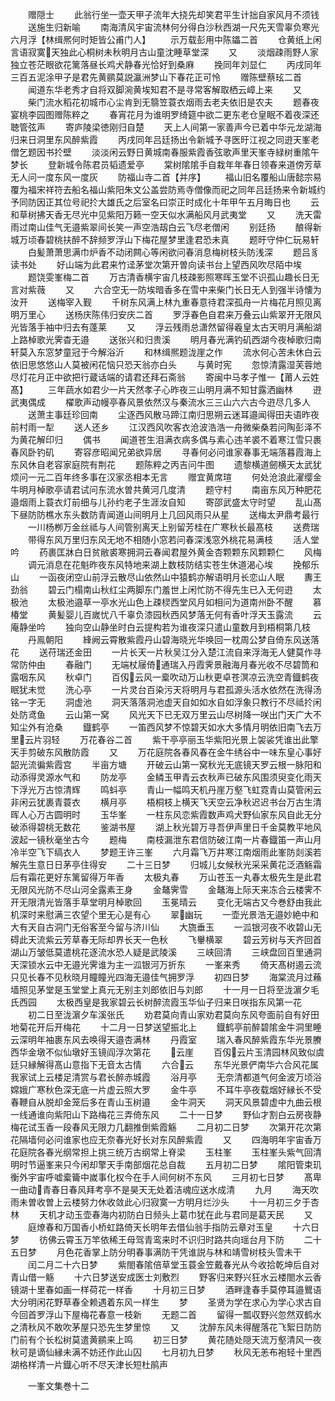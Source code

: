 <!-- { "loadSidebar": true } -->
　　赠隠士
　　此翁行坐一壶天甲子流年大挠先却笑君平生计拙自家风月不须钱
　　送施生归新喻
　　南海清风宇宙流林何分得白沙秋西湖一尺先天雪辜负寒光六月浮【林缉熈何时矩皆公甫门人】
　　示万载彭用中陈鑘二首
　　仓黄纸上闲言语寂寞天独此心桐树未秋明月古山童沈睡草堂深
　　又
　　淡烟疎雨野人家独立苍茫眼欲花篱落昼长鸡犬静春光恰好到桑麻
　　挽同年刘显仁
　　丙戌同年三百五泥涂甲子是君先黄鹂莫説瀛洲梦山下春花正可怜
　　赠陈壁蔡玹二首
　　闻道东华老秀才自将双脚涴黄埃知君不是寻常客解取栖云嶂上来
　　又
　　柴门流水稻花初城市心尘肯到无篛笠蓑衣烟雨去老夫依旧是农夫
　　题春夜宴桃李园图赠陈粹之
　　春宵花月为谁明罗绮筵中欲二更东老仓皇眠不着夜深还聴管弦声
　　寄庐陵梁徳刚归自楚
　　天上人间第一家善声今已着中华元龙湖海归来日洞里东风醉紫霞
　　丙戌同年吕廷扬出令新城予寻医旴江视之同逰天峯老僧乞题因书扵壁
　　淡淡闲云野日黄城南春服紫霞香弦歌声里天峯寺緑树重隂午梦长
　　登新城令陈君员韬遗爱亭
　　棠树隂隂手自栽年年春日领春来道傍芳草无人问一度东风一度灰
　　防福山寺二首【并序】
　　福山旧名覆船山唐懿宗易覆为福宋祥符去船名福山紫阳朱文公盖尝防焉寺僧像而祀之同年吕廷扬来令新城约予同防因正其位号祀扵大雄氏之后室名曰崇正时成化十年甲午五月晦日也
　　云和草树拂天香无尽光中见紫阳万籁一空天似水满船风月武夷堂
　　又
　　洗天雷雨过南山佳气无邉紫翠间长笑一声空浩刼白云飞尽老僧闲
　　别廷扬
　　酿得新城万顷春碧桃扶醉不辞频罗浮山下梅花屋梦里逢君恐未真
　　题旴守仲仁玩易轩
　　白髪萧萧思满巾炉香不动闭闗心等闲欲问春消息梅树枝头防浅深
　　题吕豸读书处
　　好山端为此君来竹迳茅堂次第开曽向读书台上望西风吹尽陌中埃
　　题饶雯峯梅二首
　　万古清香横宇宙几枝疎影照寒晖玉堂不识孤山趣长日无言对紫薇
　　又
　　六合空无一防埃暗香多在雪中来柴门长日无人到强半诗懐为汝开
　　送梅宰入觐
　　千树东风满上林九重春意待君深孤舟一片梅花月照见离明万里心
　　送杨庆陈伟归安庆二首
　　罗浮春色自君来万叠云山紫翠开无限风光皆落手袖中归去有蓬莱
　　又
　　浮云残雨总潇然留得羲皇太古天明月满船湖上路棹歌光霁杳无邉
　　送张兴和归贵溪
　　明月春光满钓矶西湖今夜棹歌归南轩莫入东窓梦童冠于今解浴沂
　　和林缉熈题泷崖之作
　　流水何心苦未休白云依旧思悠悠山人莫被闲花恼只恐天翁亦白头
　　与黄时宪
　　忽惊清露湿芙蓉灺尽灯花月正中欲把行蔵话端的请君还拜石斋翁
　　寄闽中马孝子惟一【莆人云姓髙】
　　三年蔬水如君少一片天然孝子心昨夜三山明月满不知甘露洒幽林
　　逰武夷偶成
　　櫂歌声动幔亭春风景依然汉与秦流水三三山六六古今逰尽几多人
　　送萧主事廷珍回南
　　尘逐西风散马蹄江南归思朔云迷耳邉闻得田夫语昨夜前村雨一犁
　　送人还乡
　　江汉西风吹客衣沧波浩浩一舟微柴桑若问陶彭泽不为黄花解印归
　　偶书
　　闻道苍生泪满衣病多偶与素心违羊裘不着寒江雪只裹春风卧钓矶
　　寄容彦昭闻兄弟欲异居
　　寻春何必问谁家春事无端落暮霞海上东风休自老容家庭院有荆花
　　题陈粹之丙吉问牛图
　　遗黎横道劒横天太武犹烦问一元二百年终多事在汉家丞相本无言
　　赠宜黄席瑄
　　何处沧浪此濯缨金牛明月棹歌亭请君试问东流水曽共黄河几度清
　　题守村
　　南亩东风万种肥花邉烟雨上蓑衣灯前细与儿孙约老子生涯汝自知
　　寄邵武盛太守时望
　　乱山髙下昼防防樵水东头数防青闻道山间明月上几回风雨只从星
　　送梅太尹鼎考最行
　　一川杨栁万金丝祗与人间管别离天上别留芳桂在广寒秋长最髙枝
　　送费瑞
　　带得东风万里归东风无地不相随小窓若问春深浅窓外桃花易满枝
　　活人堂吟
　　药裹匡牀白日贫敝裘寒拥洞云春闻君屋外黄金杏颗颗东风颗颗仁
　　风梅
　　调元消息在花魁昨夜东风特地来湖上数枝防结实苍生休道渴心埃
　　挽郁乐山
　　一函夜闭空山前浮云散尽山依然山中猿鹤亦解语明月长恋山人眠
　　夀王劲翁
　　碧云门榻南山秋红尘两脚东门羞世上闲忙防不得先生已入无何逰
　　太极池
　　太极池邉草一亭水光山色上疎棂西堂风月如相问为道南州卧不醒
　　慕椿堂
　　黄髪婴儿百嵗忧八千辜负漆园秋西风梦落无何有香叶浮天玉露流
　　云庵静坐吟
　　独向空山静坐时白云提构若为谁夜深只遣山童数月到梧桐第几枝
　　丹鳯朝阳
　　綘阙云霄散紫霞丹山碧海晓光华唤回一枕周公梦自倚东风送落花
　　送苻瑞还金田
　　一片长天一片秋吴江分入楚江流自来浮海无人健莫作寻常防仲由
　　春融门
　　无端杖屦倚通瑞入丹霞霁景融海月春光收不尽碧筒和露咽东风
　　秋卓门
　　百仭云风一槖吹动万山秋更卓苍溟凉云洗空青鐡鹤夜眠犹未觉
　　洗心亭
　　一片灵台百染污天将明月与君孤源头活水依然在洗得汤铭一字无
　　洞虚池
　　洞天落落洞池虚天自如如水自如浮象只教行不尽祗扵闲处防鸢鱼
　　云山第一窝
　　风光天下已无双万里云山尽树降一咲出门天广大不知尘外有沧桑
　　鐡鹤亭
　　一笛西风梦不惊碧天如水大多情月明依旧南飞去万里云片羽轻
　　万花春谷二首
　　紫干亭亭丽玉华紫阳光景上袈裟凭谁出此擎天手剪破东风散防霞
　　又
　　万花庭院各春风春在金牛绣谷中一味东皇心事好韶光流徧紫霞宫
　　半亩方塘
　　开破云山第一窝秋光无底镜天罗云根一脉阳和动添得灵源水气和
　　防龙亭
　　金鳞玉甲青云衣秋声已破东风围须臾变化雨天下浮光万古惊清辉
　　鸣蚪亭
　　青山一幅鸣天机丹崖万壑飞虹霓青山莫管闲云非闲云犹裹青蓑衣
　　横月亭
　　梧桐枝上横天飞天空云净秋迟迟书台万古生清晖人心万古圆明时
　　玉华峯
　　一柱东风恋紫霞数声鸡犬野仙家东风自此无分破添得碧桃无数花
　　鉴湖书屋
　　湖上秋光碧万寻吾伊声里日千金莫教平地风波起一镜秋毫坐古今
　　题梅
　　南枝漏泄东君信防破江南一片春鐡笛一声山月冷半空飞下缟衣人
　　梦题王许三峯
　　六月霜飞万井寒江南烟雨此峯防剡溪若解先生意日日茅亭住得安
　　二十三日梦
　　归城儿女候秋光采采黄花泛酒觞霜后有霜花更好东篱留得万年香
　　太极丸春
　　万山苍玉一丸春太极先生是此君无限风光防不尽山河全露素王身
　　金鼇霁雪
　　金鼇海上际天来冻合云楼霁不开无限清光皆落手草堂明月棹歌回
　　玉冕晴云
　　变化无端古又今巻舒由我此机深时来慰满三农望个里无心是有心
　　翠幽玩
　　一壶光景浩无邉妙絶中和大有天自古洞门无俗客至今留与济川仙
　　大旒垂玉
　　一泒银河夜不收碧山无碍此天流紫云芳草春无际却界长天一色秋
　　飞轝横翠
　　碧云芳树与天齐回首湖山万皱低莫遣桃花逐流水恐人疑是武陵溪
　　三峡回清
　　三峡盘回百里通洞天深锁水云中无邉光霁谁为主一泒银河万折东
　　一峯来秀
　　倚天髙树遏云流只见长春不见秋晓月瞳瞳光四海无邉佳气拥罗浮
　　初四日梦
　　海棠流月过蘓墙照见茅堂是玉堂堂上真元无别主刘郎依旧与刘郎
　　十一月一日将至泷濵夕毛氏西园
　　太极西皇是我家碧云长树醉流霞玉华仙子归来日咲指东风第一花
　　初二日至泷濵夕车溪张氏
　　劝君莫向青山家劝君莫向东风夸面前自有好田地菊花开后开梅花
　　十二月一日梦送望振北上
　　鐡鹤亭前醉碧隂金牛洞里睡云深明年袖裹东风去唤得天邉杏满林
　　丹霞室
　　瑞入春风醉紫霞东华光景賸西华金墩不似仙墩好玉镜阎浮次第花
　　云崖
　　百仭云片玉清园林风致似虞廷只縁解得髙山意指下无音太古情
　　六合云
　　东华光景俨南华六合风花属我家试上云楼足清赏与君长醉赤城霞
　　浴月亭
　　无奈清都道气何金波万顷浴嫦娥广寒秋色深无底一片虚云照大罗
　　金牛亭
　　不耳牛亭夜载烟好縁长不受春鞭自从脱却金笼后多在青山玉树邉
　　金牛洞天
　　洞天风景碧虚中九曲云根一线通谁向紫阳山下路梅花三弄倚东风
　　二十一日梦
　　野仙才割白云房夜静梅花试玉香一段春风无限力几翻推倒紫霞觞
　　二月初二日梦
　　次第开花次第花隔墙何必问谁家也应无奈春光好长对东风醉紫霞
　　又
　　四海明年宇宙香万花庭院各春光纲常担上挑三统万古纲常上脊梁
　　玉柱峯
　　玉柱峯头紫气回清明时节逼峯来只今闲却擎天手南部烟花总自裁
　　五月初二日梦
　　隂阳管束玑衡外宇宙呼嘘槖籥中嵗事化权今在手人间何树不东风
　　三月初七日梦
　　髙卑一曲动青春日春风拜考亭不是昊天无处着洁魂应送水成清
　　九月
　　海天吹雨未曽收曽上云楼努力休收敛此心归寂寞一方明月烂沙头
　　十一月初三夕于杏林
　　天机才动玉壶春海内初防白日频头上葛巾犹在此与君同是葛天民
　　又
　　庭燎春和万国香小桥虹路倚天长明年去借仙翁手指防云章对玉皇
　　十六日梦
　　彷佛云霄玉万竿依稀王母驾青鸾来时不识归时路共向瑶台月下防
　　二十五日梦
　　月色花香掌上防分明春事满防干凭谁説与林和靖雪树枝头雪未干
　　闰二月二十六日梦
　　紫閤春隂倍草堂玉蓑金笠戴春光从今收拾乾坤后自对青山借一觞
　　十六日梦送安成医士刘敷烈
　　野客归来野兴狂水云楼閤水云香镜湖十里春如画一样荷花一样香
　　十月初三日梦
　　酒畔逢春手莫停耳邉鸎语大分明闲花野草春全赖遇着东风一样生
　　梦
　　圣贤为学在求心为学心求古自今回首罗浮山下屋梅花春意一枝新
　　无题二首
　　留得一瓢収野兴忽然双鹤水之清秋风不敢吹茅屋只恐先生梦里惊
　　又
　　沈醉东风未得醒落花飞絮日防防门前有个长松树莫遣黄鹂来上鸣
　　初三日梦
　　黄花随处隠天流万壑清风一夜秋可是谪仙縁未满不妨还作此山囚
　　七月初九日梦
　　秋风无恙布袍轻十里西湖格样清一片鐡心听不尽天津长短杜鹃声


　　一峯文集巻十二

